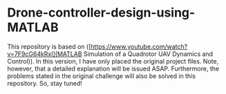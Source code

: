 # Drone-controller-design-using-MATLAB

This repository is based on ([https://www.youtube.com/watch?v=7F9cG64kRxI](MATLAB Simulation of a Quadrotor UAV Dynamics and Control)). In this version, I have only placed the original project files. Note, however, that a detailed explanation will be issued ASAP. Furthermore, the problems stated in the original challenge will also be solved in this repository. So, stay tuned!
